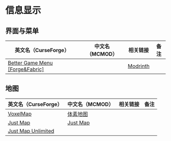 # 信息显示

## 界面与菜单

| 英文名（CurseForge）                                                                             | 中文名（MCMOD） | 相关链接                                              | 备注 |
| ------------------------------------------------------------------------------------------------ | --------------- | ----------------------------------------------------- | ---- |
| [Better Game Menu [Forge&Fabric]](https://www.curseforge.com/minecraft/mc-mods/better-game-menu) |                 | [Modrinth](https://modrinth.com/mod/better-game-menu) |      |

## 地图

| 英文名（CurseForge）                                                                  | 中文名（MCMOD）                                  | 相关链接 | 备注 |
| ------------------------------------------------------------------------------------- | ------------------------------------------------ | -------- | ---- |
| [VoxelMap](https://www.curseforge.com/minecraft/mc-mods/voxelmap)                     | [体素地图](https://www.mcmod.cn/class/981.html)  |          |      |
| [Just Map](https://www.curseforge.com/minecraft/mc-mods/just-map)                     | [Just Map](https://www.mcmod.cn/class/2347.html) |          |      |
| [Just Map Unlimited](https://www.curseforge.com/minecraft/mc-mods/just-map-unlimited) |                                                  |          |      |

